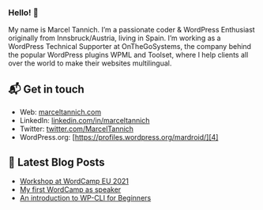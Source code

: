 ### Hello! 👋

My name is Marcel Tannich. I’m a passionate coder & WordPress Enthusiast originally from Innsbruck/Austria, living in Spain. I’m working as a WordPress Technical Supporter at OnTheGoSystems, the company behind the popular WordPress plugins WPML and Toolset, where I help clients all over the world to make their websites multilingual.

## 📬 Get in touch
- Web: [marceltannich.com][1]
- LinkedIn: [linkedin.com/in/marceltannich][2]
- Twitter: [twitter.com/MarcelTannich][3]
- WordPress.org: [https://profiles.wordpress.org/mardroid/][4]

## 📝 Latest Blog Posts
<!-- BLOG-POST-LIST:START -->
- [Workshop at WordCamp EU 2021](https://www.marceltannich.com/workshop-at-wordcamp-eu-2021/)
- [My first WordCamp as speaker](https://www.marceltannich.com/my-first-wordcamp-as-speaker/)
- [An introduction to WP-CLI for Beginners](https://www.marceltannich.com/an-introduction-to-wp-cli/)
<!-- BLOG-POST-LIST:END -->

[1]: https://marceltannich.com
[2]: https://www.linkedin.com/in/marceltannich
[3]: https://twitter.com/MarcelTannich
[4]:https://profiles.wordpress.org/mardroid
